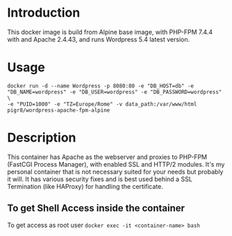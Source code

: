 # Introduction

This docker image is build from Alpine base image, with PHP-FPM 7.4.4 with and Apache 2.4.43, and runs Wordpress 5.4 latest version.


# Usage

```
docker run -d --name Wordpress -p 8080:80 -e "DB_HOST=db" -e "DB_NAME=wordpress" -e "DB_USER=wordpress" -e "DB_PASSWORD=wordpress" \
-e "PUID=1000" -e "TZ=Europe/Rome" -v data_path:/var/www/html pigr8/wordpress-apache-fpm-alpine
```


Description
==================
This container has Apache as the webserver and proxies to PHP-FPM (FastCGI Process Manager), with enabled SSL and HTTP/2 modules. It's my personal container that is not necessary suited for your needs but probably it will.
It has various security fixes and is best used behind a SSL Termination (like HAProxy) for handling the certificate. 


To get Shell Access inside the container
------------------------------------
To get access as root user
```docker exec -it <container-name> bash```
